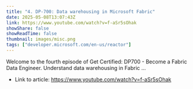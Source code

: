 ```yaml
---
title: "4. DP-700: Data warehousing in Microsoft Fabric"
date: 2025-05-08T13:07:43Z
link: https://www.youtube.com/watch?v=f-aSr5sOhak
showShare: false
showReadTime: false
thumbnail: images/misc.png
tags: ["developer.microsoft.com/en-us/reactor"]
---
```

Welcome to the fourth episode of Get Certified: DP700 - Become a Fabric Data Engineer. Understand data warehousing in Fabric ...

- Link to article: https://www.youtube.com/watch?v=f-aSr5sOhak